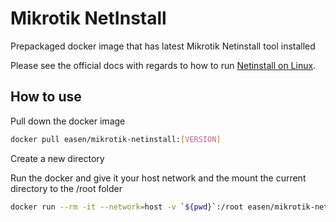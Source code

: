 # Mikrotik NetInstall

Prepackaged docker image that has latest Mikrotik Netinstall tool installed

Please see the official docs with regards to how to run [Netinstall on Linux](https://help.mikrotik.com/docs/display/ROS/Netinstall#Netinstall-InstructionsforLinux).

## How to use

Pull down the docker image

```bash
docker pull easen/mikrotik-netinstall:[VERSION] 
```

Create a new directory


Run the docker and give it your host network and the mount the current directory to the /root folder
```bash
docker run --rm -it --network=host -v `${pwd}`:/root easen/mikrotik-netinstall:[VERSION] -a 192.168.88.1 /root/routeros-arm64-[VERSION].npk
```
